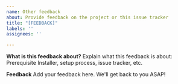 ```yaml
---
name: Other feedback
about: Provide feedback on the project or this issue tracker
title: "[FEEDBACK]"
labels: ''
assignees: ''

---
```


**What is this feedback about?**
Explain what this feedback is about: Prerequisite Installer, setup process, issue tracker, etc.

**Feedback**
Add your feedback here. We'll get back to you ASAP!
